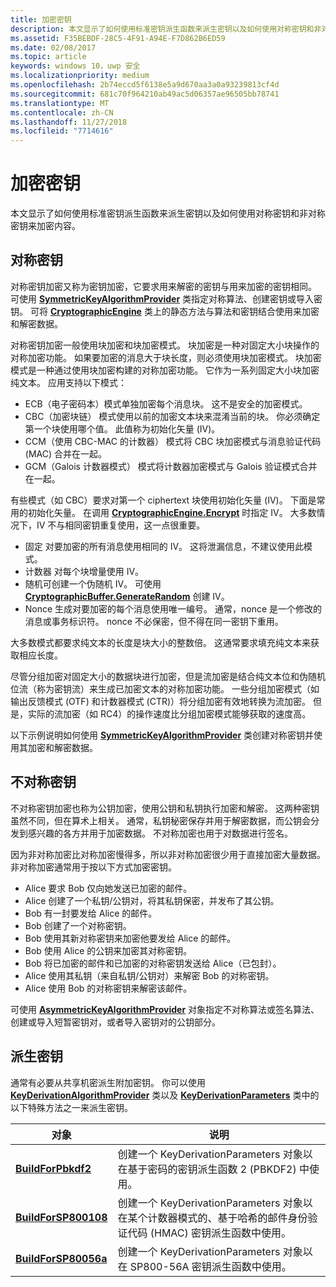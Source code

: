 ```yaml
---
title: 加密密钥
description: 本文显示了如何使用标准密钥派生函数来派生密钥以及如何使用对称密钥和非对称密钥来加密内容。
ms.assetid: F35BEBDF-28C5-4F91-A94E-F7D862B6ED59
ms.date: 02/08/2017
ms.topic: article
keywords: windows 10，uwp 安全
ms.localizationpriority: medium
ms.openlocfilehash: 2b74eccd5f6138e5a9d670aa3a0a93239813cf4d
ms.sourcegitcommit: 681c70f964210ab49ac5d06357ae96505bb78741
ms.translationtype: MT
ms.contentlocale: zh-CN
ms.lasthandoff: 11/27/2018
ms.locfileid: "7714616"
---
```

# <a name="cryptographic-keys"></a>加密密钥




本文显示了如何使用标准密钥派生函数来派生密钥以及如何使用对称密钥和非对称密钥来加密内容。 

## <a name="symmetric-keys"></a>对称密钥


对称密钥加密又称为密钥加密，它要求用来解密的密钥与用来加密的密钥相同。 可使用 [**SymmetricKeyAlgorithmProvider**](https://msdn.microsoft.com/library/windows/apps/br241537) 类指定对称算法、创建密钥或导入密钥。 可将 [**CryptographicEngine**](https://msdn.microsoft.com/library/windows/apps/br241490) 类上的静态方法与算法和密钥结合使用来加密和解密数据。

对称密钥加密一般使用块加密和块加密模式。 块加密是一种对固定大小块操作的对称加密功能。 如果要加密的消息大于块长度，则必须使用块加密模式。 块加密模式是一种通过使用块加密构建的对称加密功能。 它作为一系列固定大小块加密纯文本。 应用支持以下模式：

-   ECB（电子密码本）模式单独加密每个消息块。 这不是安全的加密模式。
-   CBC（加密块链） 模式使用以前的加密文本块来混淆当前的块。 你必须确定第一个块使用哪个值。 此值称为初始化矢量 (IV)。
-   CCM（使用 CBC-MAC 的计数器） 模式将 CBC 块加密模式与消息验证代码 (MAC) 合并在一起。
-   GCM（Galois 计数器模式） 模式将计数器加密模式与 Galois 验证模式合并在一起。

有些模式（如 CBC）要求对第一个 ciphertext 块使用初始化矢量 (IV)。 下面是常用的初始化矢量。 在调用 [**CryptographicEngine.Encrypt**](https://msdn.microsoft.com/library/windows/apps/br241494) 时指定 IV。 大多数情况下，IV 不与相同密钥重复使用，这一点很重要。

-   固定 对要加密的所有消息使用相同的 IV。 这将泄漏信息，不建议使用此模式。
-   计数器 对每个块增量使用 IV。
-   随机可创建一个伪随机 IV。 可使用 [**CryptographicBuffer.GenerateRandom**](https://msdn.microsoft.com/library/windows/apps/br241392) 创建 IV。
-   Nonce 生成对要加密的每个消息使用唯一编号。 通常，nonce 是一个修改的消息或事务标识符。 nonce 不必保密，但不得在同一密钥下重用。

大多数模式都要求纯文本的长度是块大小的整数倍。 这通常要求填充纯文本来获取相应长度。

尽管分组加密对固定大小的数据块进行加密，但是流加密是结合纯文本位和伪随机位流（称为密钥流）来生成已加密文本的对称加密功能。 一些分组加密模式（如输出反馈模式 (OTF) 和计数器模式 (CTR)）将分组加密有效地转换为流加密。 但是，实际的流加密（如 RC4）的操作速度比分组加密模式能够获取的速度高。

以下示例说明如何使用 [**SymmetricKeyAlgorithmProvider**](https://msdn.microsoft.com/library/windows/apps/br241537) 类创建对称密钥并使用其加密和解密数据。

## <a name="asymmetric-keys"></a>不对称密钥


不对称密钥加密也称为公钥加密，使用公钥和私钥执行加密和解密。 这两种密钥虽然不同，但在算术上相关。 通常，私钥秘密保存并用于解密数据，而公钥会分发到感兴趣的各方并用于加密数据。 不对称加密也用于对数据进行签名。

因为非对称加密比对称加密慢得多，所以非对称加密很少用于直接加密大量数据。 非对称加密通常用于按以下方式加密密钥。

-   Alice 要求 Bob 仅向她发送已加密的邮件。
-   Alice 创建了一个私钥/公钥对，将其私钥保密，并发布了其公钥。
-   Bob 有一封要发给 Alice 的邮件。
-   Bob 创建了一个对称密钥。
-   Bob 使用其新对称密钥来加密他要发给 Alice 的邮件。
-   Bob 使用 Alice 的公钥来加密其对称密钥。
-   Bob 将已加密的邮件和已加密的对称密钥发送给 Alice（已包封）。
-   Alice 使用其私钥（来自私钥/公钥对）来解密 Bob 的对称密钥。
-   Alice 使用 Bob 的对称密钥来解密该邮件。

可使用 [**AsymmetricKeyAlgorithmProvider**](https://msdn.microsoft.com/library/windows/apps/br241478) 对象指定不对称算法或签名算法、创建或导入短暂密钥对，或者导入密钥对的公钥部分。

## <a name="deriving-keys"></a>派生密钥


通常有必要从共享机密派生附加密钥。 你可以使用 [**KeyDerivationAlgorithmProvider**](https://msdn.microsoft.com/library/windows/apps/br241518) 类以及 [**KeyDerivationParameters**](https://msdn.microsoft.com/library/windows/apps/br241524) 类中的以下特殊方法之一来派生密钥。

| 对象                                                                            | 说明                                                                                                                                |
|-----------------------------------------------------------------------------------|--------------------------------------------------------------------------------------------------------------------------------------------|
| [**BuildForPbkdf2**](https://msdn.microsoft.com/library/windows/apps/br241525)    | 创建一个 KeyDerivationParameters 对象以在基于密码的密钥派生函数 2 (PBKDF2) 中使用。                                 |
| [**BuildForSP800108**](https://msdn.microsoft.com/library/windows/apps/br241526)  | 创建一个 KeyDerivationParameters 对象以在某个计数器模式的、基于哈希的邮件身份验证代码 (HMAC) 密钥派生函数中使用。 |
| [**BuildForSP80056a**](https://msdn.microsoft.com/library/windows/apps/br241527)  | 创建一个 KeyDerivationParameters 对象以在 SP800-56A 密钥派生函数中使用。                                                 |

 
